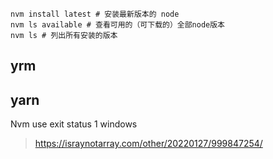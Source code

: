 ```shell
nvm install latest # 安装最新版本的 node
nvm ls available # 查看可用的（可下载的）全部node版本
nvm ls # 列出所有安装的版本
```

## yrm

## yarn

Nvm use exit status 1 windows

> https://israynotarray.com/other/20220127/999847254/
